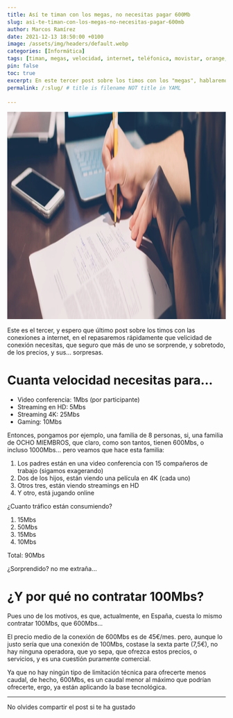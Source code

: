 ```yaml
---
title: Así te timan con los megas, no necesitas pagar 600Mb
slug: asi-te-timan-con-los-megas-no-necesitas-pagar-600mb
author: Marcos Ramírez
date: 2021-12-13 18:50:00 +0100
image: /assets/img/headers/default.webp
categories: [Informática]
tags: [timan, megas, velocidad, internet, teléfonica, movistar, orange, yoigo, precio, caro, bajar, velocidad]
pin: false
toc: true
excerpt: En este tercer post sobre los timos con los "megas", hablaremos de velocidades de conexión que necesitas, y precios, seguro que te llevarás una sorpresa.
permalink: /:slug/ # title is filename NOT title in YAML

---
```

<img src="/assets/img/headers/default.webp" width="1900" height="478" alt="Post Header image">

Este es el tercer, y espero que último post sobre los timos con las conexiones a internet, en el repasaremos rápidamente que velicidad de conexión
necesitas, que seguro que más de uno se sorprende, y sobretodo, de los precios, y sus... sorpresas.

# Cuanta velocidad necesitas para...

- Video conferencia: 1Mbs (por participante)
- Streaming en HD: 5Mbs
- Streaming 4K: 25Mbs
- Gaming: 10Mbs

Entonces, pongamos por ejemplo, una familia de 8 personas, si, una familia de OCHO MIEMBROS, que claro, como son tantos, tienen 600Mbs, o
incluso 1000Mbs... pero veamos que hace esta familia:

1. Los padres están en una video conferencia con 15 compañeros de trabajo (sigamos exagerando)
2. Dos de los hijos, están viendo una película en 4K (cada uno)
3. Otros tres, están viendo streamings en HD
4. Y otro, está jugando online

¿Cuanto tráfico están consumiendo?

1. 15Mbs
2. 50Mbs
3. 15Mbs
4. 10Mbs

Total: 90Mbs

¿Sorprendido? no me extraña...

# ¿Y por qué no contratar 100Mbs?

Pues uno de los motivos, es que, actualmente, en España, cuesta lo mismo contratar 100Mbs, que 600Mbs...

El precio medio de la conexión de 600Mbs es de 45€/mes. pero, aunque lo justo sería que una conexión de 100Mbs, costase la sexta parte (7,5€), no hay
ninguna operadora, que yo sepa, que ofrezca estos precios, o servicios, y es una cuestión puramente comercial.

Ya que no hay ningún tipo de limitación técnica para ofrecerte menos caudal, de hecho, 600Mbs, es un caudal menor al máximo que podrían ofrecerte, ergo,
ya están aplicando la base tecnológica.


***
No olvides compartir el post si te ha gustado
